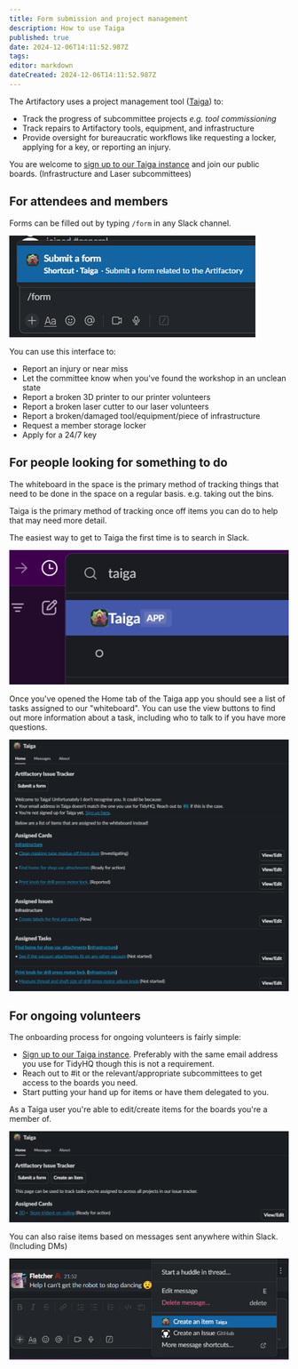 ```yaml
---
title: Form submission and project management
description: How to use Taiga
published: true
date: 2024-12-06T14:11:52.987Z
tags: 
editor: markdown
dateCreated: 2024-12-06T14:11:52.987Z
---
```


The Artifactory uses a project management tool ([Taiga](https://tasks.artifactory.org.au)) to:

* Track the progress of subcommittee projects *e.g. tool commissioning*
* Track repairs to Artifactory tools, equipment, and infrastructure
* Provide oversight for bureaucratic workflows like requesting a locker, applying for a key, or reporting an injury.

You are welcome to [sign up to our Taiga instance](https://tasks.artifactory.org.au/register) and join our public boards. (Infrastructure and Laser subcommittees)

## For attendees and members

Forms can be filled out by typing `/form` in any Slack channel.

![taiga_form.png](/taiga_form.png)

You can use this interface to:

* Report an injury or near miss
* Let the committee know when you've found the workshop in an unclean state
* Report a broken 3D printer to our printer volunteers
* Report a broken laser cutter to our laser volunteers
* Report a broken/damaged tool/equipment/piece of infrastructure
* Request a member storage locker
* Apply for a 24/7 key

## For people looking for something to do

The whiteboard in the space is the primary method of tracking things that need to be done in the space on a regular basis. e.g. taking out the bins.

Taiga is the primary method of tracking once off items you can do to help that may need more detail.

The easiest way to get to Taiga the first time is to search in Slack.

![taiga_search.png](/taiga_search.png)

Once you've opened the Home tab of the Taiga app you should see a list of tasks assigned to our "whiteboard". You can use the view buttons to find out more information about a task, including who to talk to if you have more questions.

![taiga_home_unrec.png](/taiga_home_unrec.png)

## For ongoing volunteers

The onboarding process for ongoing volunteers is fairly simple:

* [Sign up to our Taiga instance](https://tasks.artifactory.org.au/register). Preferably with the same email address you use for TidyHQ though this is not a requirement.
* Reach out to #it or the relevant/appropriate subcommittees to get access to the boards you need.
* Start putting your hand up for items or have them delegated to you.

As a Taiga user you're able to edit/create items for the boards you're a member of.

![taiga_home_rec.png](/taiga_home_rec.png)

You can also raise items based on messages sent anywhere within Slack. (Including DMs)

![taiga_create_from_message.png](/taiga_create_from_message.png)
